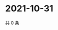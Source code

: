 # 2021-10-31

共 0 条

<!-- BEGIN WEIBO -->
<!-- 最后更新时间 Sun Oct 31 2021 11:15:11 GMT+0800 (China Standard Time) -->

<!-- END WEIBO -->
